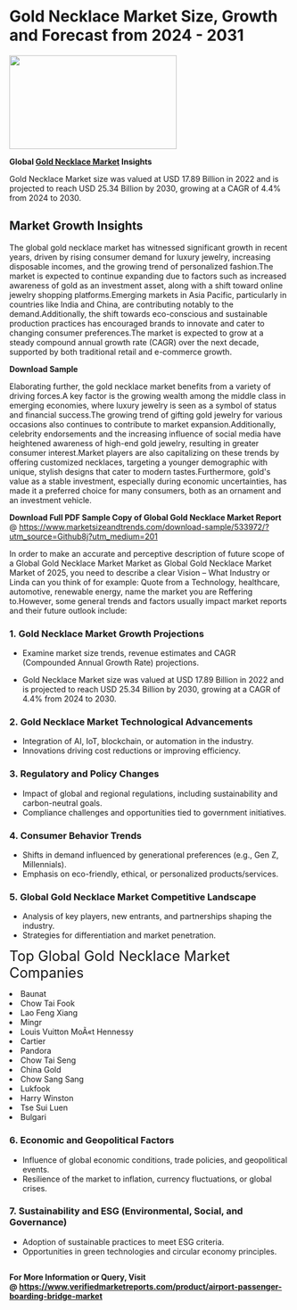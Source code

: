 <H1>Gold Necklace Market Size, Growth and Forecast from 2024 - 2031</H1><img class="aligncenter size-medium wp-image-584254" src="https://thirdeyenews.in/wp-content/uploads/2024/09/Global-Market-Research-300x168.jpeg" alt="" width="300" height="168" /><p><strong>Global&nbsp;<a href="https://www.marketsizeandtrends.com/download-sample/533972/?utm_source=Github8j?utm_medium=201">Gold Necklace Market</a> Insights</strong></p><p>Gold Necklace Market size was valued at USD 17.89 Billion in 2022 and is projected to reach USD 25.34 Billion by 2030, growing at a CAGR of 4.4% from 2024 to 2030.</p><p><h2>Market Growth Insights</h2> <p>The global gold necklace market has witnessed significant growth in recent years, driven by rising consumer demand for luxury jewelry, increasing disposable incomes, and the growing trend of personalized fashion.The market is expected to continue expanding due to factors such as increased awareness of gold as an investment asset, along with a shift toward online jewelry shopping platforms.Emerging markets in Asia Pacific, particularly in countries like India and China, are contributing notably to the demand.Additionally, the shift towards eco-conscious and sustainable production practices has encouraged brands to innovate and cater to changing consumer preferences.The market is expected to grow at a steady compound annual growth rate (CAGR) over the next decade, supported by both traditional retail and e-commerce growth.<p><strong>Download Sample</strong></p> <p>Elaborating further, the gold necklace market benefits from a variety of driving forces.A key factor is the growing wealth among the middle class in emerging economies, where luxury jewelry is seen as a symbol of status and financial success.The growing trend of gifting gold jewelry for various occasions also continues to contribute to market expansion.Additionally, celebrity endorsements and the increasing influence of social media have heightened awareness of high-end gold jewelry, resulting in greater consumer interest.Market players are also capitalizing on these trends by offering customized necklaces, targeting a younger demographic with unique, stylish designs that cater to modern tastes.Furthermore, gold's value as a stable investment, especially during economic uncertainties, has made it a preferred choice for many consumers, both as an ornament and an investment vehicle.<p><span class=""><strong>Download Full PDF Sample Copy of Global Gold Necklace Market Report</strong> @ <a href="https://www.marketsizeandtrends.com/download-sample/533972/?utm_source=Github8j?utm_medium=201" target="_blank">https://www.marketsizeandtrends.com/download-sample/533972/?utm_source=Github8j?utm_medium=201</a></span></p><p>In order to make an accurate and perceptive description of future scope of a Global&nbsp;Gold Necklace Market Market as Global&nbsp;Gold Necklace Market Market of 2025, you need to describe a clear Vision &ndash; What Industry or Linda can you think of for example: Quote from a Technology, healthcare, automotive, renewable energy, name the market you are Reffering to.However, some general trends and factors usually impact market reports and their future outlook include:</p><h3>1.&nbsp;<strong>Gold Necklace Market Growth Projections</strong></h3><ul><li>Examine market size trends, revenue estimates and CAGR (Compounded Annual Growth Rate) projections.</li><li><p>Gold Necklace Market size was valued at USD 17.89 Billion in 2022 and is projected to reach USD 25.34 Billion by 2030, growing at a CAGR of 4.4% from 2024 to 2030.</p></li></ul><h3>2.&nbsp;<strong>Gold Necklace Market Technological Advancements</strong></h3><ul><li>Integration of AI, IoT, blockchain, or automation in the industry.</li><li>Innovations driving cost reductions or improving efficiency.</li></ul><h3>3.&nbsp;<strong>Regulatory and Policy Changes</strong></h3><ul><li>Impact of global and regional regulations, including sustainability and carbon-neutral goals.</li><li>Compliance challenges and opportunities tied to government initiatives.</li></ul><h3>4.&nbsp;<strong>Consumer Behavior Trends</strong></h3><ul><li>Shifts in demand influenced by generational preferences (e.g., Gen Z, Millennials).</li><li>Emphasis on eco-friendly, ethical, or personalized products/services.</li></ul><h3>5.&nbsp;<strong>Global Gold Necklace Market Competitive Landscape</strong></h3><ul><li>Analysis of key players, new entrants, and partnerships shaping the industry.</li><li>Strategies for differentiation and market penetration.</li></ul><p data-pm-slice="1 1 []"><span style="color: inherit; font-family: inherit; font-size: 25px;">Top Global Gold Necklace Market Companies</span></p><div class="" data-test-id=""><p><li>Baunat</li><li> Chow Tai Fook</li><li> Lao Feng Xiang</li><li> Mingr</li><li> Louis Vuitton MoÃ«t Hennessy</li><li> Cartier</li><li> Pandora</li><li> Chow Tai Seng</li><li> China Gold</li><li> Chow Sang Sang</li><li> Lukfook</li><li> Harry Winston</li><li> Tse Sui Luen</li><li> Bulgari</li></p></div><h3>6.&nbsp;<strong>Economic and Geopolitical Factors</strong></h3><ul><li>Influence of global economic conditions, trade policies, and geopolitical events.</li><li>Resilience of the market to inflation, currency fluctuations, or global crises.</li></ul><h3>7.&nbsp;<strong>Sustainability and ESG (Environmental, Social, and Governance)</strong></h3><ul><li>Adoption of sustainable practices to meet ESG criteria.</li><li>Opportunities in green technologies and circular economy principles.</li></ul><h2><strong style="font-size: 14px;">For More Information or Query, Visit @&nbsp;</strong><a style="background-color: #ffffff; font-size: 14px;" href="https://www.marketsizeandtrends.com/report/gold-necklace-market/" target="_blank">https://www.verifiedmarketreports.com/product/airport-passenger-boarding-bridge-market</a></h2>